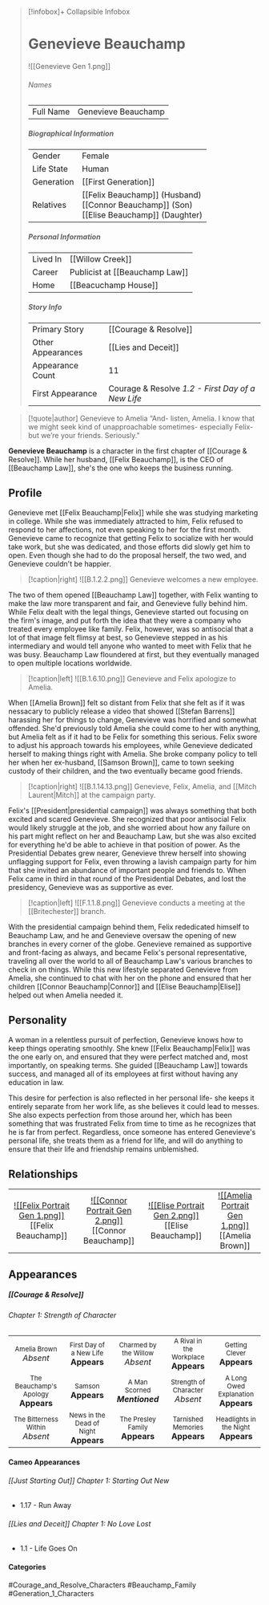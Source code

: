> [!infobox]+ Collapsible Infobox
> # Genevieve Beauchamp
> ![[Genevieve Gen 1.png]] 
> ###### Names 
> |  |  | 
> | ---- | ---- | 
> | Full Name | Genevieve Beauchamp | 
>
> ##### Biographical Information
> |  |  | 
> | ---- | ---- | 
> | Gender | Female | 
> | Life State | Human |
> | Generation | [[First Generation]] |
> | Relatives | [[Felix Beauchamp]] (Husband)<br>[[Connor Beauchamp]] (Son)<br>[[Elise Beauchamp]] (Daughter)|
> 
> ##### Personal Information
> |  |  | 
> | ---- | ---- | 
> | Lived In | [[Willow Creek]]| 
> | Career | Publicist at [[Beauchamp Law]] | 
> | Home | [[Beacuchamp House]] | 
> 
> ##### Story Info
> |  |  | 
> | ---- | ---- | 
> | Primary Story | [[Courage & Resolve]] | 
> | Other Appearances | [[Lies and Deceit]] | 
> | Appearance Count | 11 | 
> | First Appearance | Courage & Resolve *1.2 - First Day of a New Life*

> [!quote|author] Genevieve to Amelia
> “And- listen, Amelia. I know that we might seek kind of unapproachable sometimes- especially Felix- but we’re your friends. Seriously."

**Genevieve Beauchamp** is a character in the first chapter of [[Courage & Resolve]]. While her husband, [[Felix Beauchamp]], is the CEO of [[Beauchamp Law]], she's the one who keeps the business running.

## Profile
Genevieve met [[Felix Beauchamp|Felix]] while she was studying marketing in college. While she was immediately attracted to him, Felix refused to respond to her affections, not even speaking to her for the first month. Genevieve came to recognize that getting Felix to socialize with her would take work, but she was dedicated, and those efforts did slowly get him to open. Even though she had to do the proposal herself, the two wed, and Genevieve couldn't be happier.

> [!caption|right]
> ![[B.1.2.2.png]] 
> Genevieve welcomes a new employee.

The two of them opened [[Beauchamp Law]] together, with Felix wanting to make the law more transparent and fair, and Genevieve fully behind him. While Felix dealt with the legal things, Genevieve started out focusing on the firm's image, and put forth the idea that they were a company who treated every employee like family. Felix, however, was so antisocial that a lot of that image felt flimsy at best, so Genevieve stepped in as his intermediary and would tell anyone who wanted to meet with Felix that he was busy. Beauchamp Law floundered at first, but they eventually managed to open multiple locations worldwide.

> [!caption|left]
> ![[B.1.6.10.png]] 
> Genevieve and Felix apologize to Amelia.

When [[Amelia Brown]] felt so distant from Felix that she felt as if it was nessacary to publicly release a video that showed [[Stefan Barrens]] harassing her for things to change, Genevieve was horrified and somewhat offended. She'd previously told Amelia she could come to her with anything, but Amelia felt as if it had to be Felix for something this serious. Felix swore to adjust his approach towards his employees, while Genevieve dedicated herself to making things right with Amelia. She broke company policy to tell her when her ex-husband, [[Samson Brown]], came to town seeking custody of their children, and the two eventually became good friends.

> [!caption|right]
> ![[B.1.14.13.png]] 
> Genevieve, Felix, Amelia, and [[Mitch Laurent|Mitch]] at the campaign party.

Felix's [[President|presidential campaign]] was always something that both excited and scared Genevieve. She recognized that poor antisocial Felix would likely struggle at the job, and she worried about how any failure on his part might reflect on her and Beauchamp Law, but she was also excited for everything he'd be able to achieve in that position of power. As the Presidential Debates grew nearer, Genevieve threw herself into showing unflagging support for Felix, even throwing a lavish campaign party for him that she invited an abundance of important people and friends to. When Felix came in third in that round of the Presidential Debates, and lost the presidency, Genevieve was as supportive as ever.

> [!caption|left]
> ![[F.1.1.8.png]] 
> Genevieve conducts a meeting at the [[Britechester]] branch.

With the presidential campaign behind them, Felix rededicated himself to Beauchamp Law, and he and Genevieve oversaw the opening of new branches in every corner of the globe. Genevieve remained as supportive and front-facing as always, and became Felix's personal representative, traveling all over the world to all of Beauchamp Law's various branches to check in on things. While this new lifestyle separated Genevieve from Amelia, she continued to chat with her on the phone and ensured that her children [[Connor Beauchamp|Connor]] and [[Elise Beauchamp|Elise]] helped out when Amelia needed it.

## Personality
A woman in a relentless pursuit of perfection, Genevieve knows how to keep things operating smoothly. She knew [[Felix Beauchamp|Felix]] was the one early on, and ensured that they were perfect matched and, most importantly, on speaking terms. She guided [[Beauchamp Law]] towards success, and managed all of its employees at first without having any education in law.

This desire for perfection is also reflected in her personal life- she keeps it entirely separate from her work life, as she believes it could lead to messes. She also expects perfection from those around her, which has been something that was frustrated Felix from time to time as he recognizes that he is far from perfect. Regardless, once someone has entered Genevieve's personal life, she treats them as a friend for life, and will do anything to ensure that their life and friendship remains unblemished.

## Relationships
| | | | | 
| ------------------------------------------------------------- | -------------------------------------------- | ------------------------------------------ | --------------------------------------------- |
| <center>[![[Felix Portrait Gen 1.png]]](<Felix Beauchamp>)<br>[[Felix Beauchamp]]| <center>[![[Connor Portrait Gen 2.png]]](<Connor Beauchamp>)<br>[[Connor Beauchamp]]| <center>[![[Elise Portrait Gen 2.png]]](<Elise Beauchamp>)<br>[[Elise Beauchamp]]| <center>[![[Amelia Portrait Gen 1.png]]](<Amelia Brown>)<br>[[Amelia Brown]]|

## Appearances
##### [[Courage & Resolve]]
###### Chapter 1: Strength of Character

|                                                                          |                                                                              |                                                                            |                                                                               |                                                                            |
| ------------------------------------------------------------------------ | ---------------------------------------------------------------------------- | -------------------------------------------------------------------------- | ----------------------------------------------------------------------------- | -------------------------------------------------------------------------- |
| <center><font size=2>Amelia Brown<br><font size=3>*Absent*               | <center><font size=2>First Day of a New Life<br><font size=3>**Appears** | <center><font size=2>Charmed by the Willow<br><font size=3>*Absent*  | <center><font size=2>A Rival in the Workplace<br><font size=3>**Appears** | <center><font size=2>Getting Clever<br><font size=3>**Appears**       |
| <center><font size=2>The Beauchamp's Apology<br><font size=3>**Appears** | <center><font size=2>Samson<br><font size=3>**Appears**                | <center><font size=2>A Man Scorned<br><font size=3>***Mentioned***         | <center><font size=2>Strength of Character<br><font size=3>*Absent*           | <center><font size=2>A Long Owed Explanation<br><font size=3>**Appears**   |
| <center><font size=2>The Bitterness Within<br><font size=3>*Absent*      | <center><font size=2>News in the Dead of Night<br><font size=3>**Appears**   | <center><font size=2>The Presley Family<br><font size=3>**Appears**        | <center><font size=2>Tarnished Memories<br><font size=3>**Appears**           | <center><font size=2>Headlights in the Night<br><font size=3>**Appears** |

#### Cameo Appearances
###### [[Just Starting Out]] Chapter 1: Starting Out New
- 1.17 - Run Away
###### [[Lies and Deceit]] Chapter 1: No Love Lost
- 1.1 - Life Goes On

#### Categories
#Courage_and_Resolve_Characters #Beauchamp_Family #Generation_1_Characters